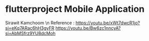 # flutterproject Mobile Application 
Sirawit Kamchoom \n
Reference : https://youtu.be/xWt7dwcR1jo?si=eKq7ARac6hH3gyFR
            https://youtu.be/Bw6zc1nncyA?si=AbMSfrz9YU8dcMoh
